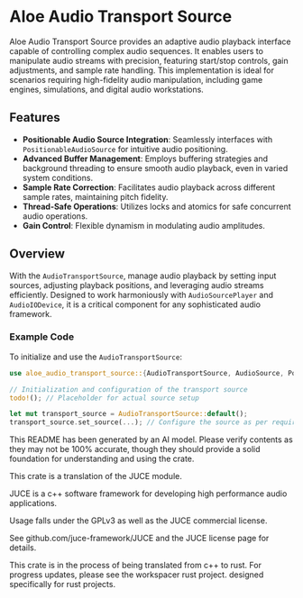 # Aloe Audio Transport Source

Aloe Audio Transport Source provides an adaptive audio playback interface capable of controlling complex audio sequences. It enables users to manipulate audio streams with precision, featuring start/stop controls, gain adjustments, and sample rate handling. This implementation is ideal for scenarios requiring high-fidelity audio manipulation, including game engines, simulations, and digital audio workstations.

## Features

- **Positionable Audio Source Integration**: Seamlessly interfaces with `PositionableAudioSource` for intuitive audio positioning.
- **Advanced Buffer Management**: Employs buffering strategies and background threading to ensure smooth audio playback, even in varied system conditions.
- **Sample Rate Correction**: Facilitates audio playback across different sample rates, maintaining pitch fidelity.
- **Thread-Safe Operations**: Utilizes locks and atomics for safe concurrent audio operations.
- **Gain Control**: Flexible dynamism in modulating audio amplitudes.

## Overview

With the `AudioTransportSource`, manage audio playback by setting input sources, adjusting playback positions, and leveraging audio streams efficiently. Designed to work harmoniously with `AudioSourcePlayer` and `AudioIODevice`, it is a critical component for any sophisticated audio framework.

### Example Code

To initialize and use the `AudioTransportSource`:

```rust
use aloe_audio_transport_source::{AudioTransportSource, AudioSource, PositionableAudioSource};

// Initialization and configuration of the transport source
todo!(); // Placeholder for actual source setup

let mut transport_source = AudioTransportSource::default();
transport_source.set_source(...); // Configure the source as per requirements
```

This README has been generated by an AI model. Please verify contents as they may not be 100% accurate, though they should provide a solid foundation for understanding and using the crate.

This crate is a translation of the JUCE module.

JUCE is a c++ software framework for developing high performance audio applications.

Usage falls under the GPLv3 as well as the JUCE commercial license.

See github.com/juce-framework/JUCE and the JUCE license page for details.

This crate is in the process of being translated from c++ to rust. For progress updates, please see the workspacer rust project. designed specifically for rust projects.
